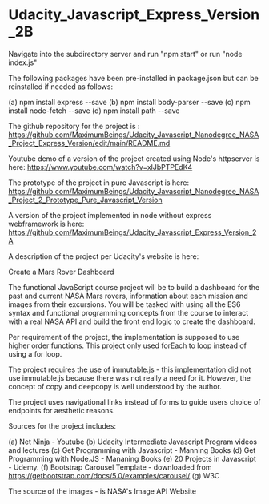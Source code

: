 # Udacity_Javascript_Express_Version_2B

Navigate into the subdirectory server and run "npm start" or run "node index.js"

The following packages have been pre-installed in package.json but can be reinstalled if needed as follows:

(a) npm install express --save (b) npm install body-parser --save (c) npm install node-fetch --save (d) npm install path --save

The github repository for the project is : https://github.com/MaximumBeings/Udacity_Javascript_Nanodegree_NASA_Project_Express_Version/edit/main/README.md

Youtube demo of a version of the project created using Node's httpserver is here: https://www.youtube.com/watch?v=xlJbPTPEdK4

The prototype of the project in pure Javascript is here: https://github.com/MaximumBeings/Udacity_Javascript_Nanodegree_NASA_Project_2_Prototype_Pure_Javascript_Version

A version of the project implemented in node without express webframework is here: https://github.com/MaximumBeings/Udacity_Javascript_Express_Version_2A

A description of the project per Udacity's website is here:

Create a Mars Rover Dashboard

The functional JavaScript course project will be to build a dashboard for the past and current NASA Mars rovers, information about each mission and images from their excursions. You will be tasked with using all the ES6 syntax and functional programming concepts from the course to interact with a real NASA API and build the front end logic to create the dashboard.

Per requirement of the project, the implementation is supposed to use higher order functions. This project only used forEach to loop instead of using a for loop.

The project requires the use of immutable.js - this implementation did not use immutable.js because there was not really a need for it. However, the concept of copy and deepcopy is well understood by the author.

The project uses navigational links instead of forms to guide users choice of endpoints for aesthetic reasons.

Sources for the project includes:

(a) Net Ninja - Youtube (b) Udacity Intermediate Javascript Program videos and lectures (c) Get Programming with Javascript - Manning Books (d) Get Programming with Node.JS - Mananing Books (e) 20 Projects in Javascript - Udemy. (f) Bootstrap Carousel Template - downloaded from https://getbootstrap.com/docs/5.0/examples/carousel/ (g) W3C

The source of the images - is NASA's Image API Website
